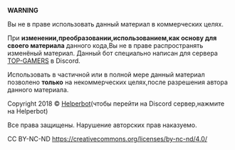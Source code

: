 **WARNING**


Вы не в праве использовать данный материал в коммерческих целях.

При **изменении,преобразовании,использованием,как основу для своего материала** данного кода,Вы не в праве распространять изменёный материал. Данный бот специально написан для сервера [TOP-GAMERS](https://discord.io/TOPGAMERS) в Discord.


Использовать в частичной или в полной мере данный материал позволено **только** на некоммерческих целях,после разрешения автора данного материала.

Copyright 2018 © [Helperbot](https://discord.io/TOPGAMERS)(чтобы перейти на Discord сервер,нажмите на Helperbot)

Все права защищены.
Нарушение авторских прав наказуемо.

CC BY-NC-ND
https://creativecommons.org/licenses/by-nc-nd/4.0/
